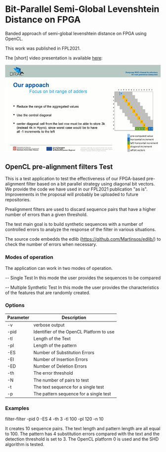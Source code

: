 # Bit-Parallel Semi-Global Levenshtein Distance on FPGA

Banded approach of semi-global levenshtein distance on FPGA using OpenCL.

This work was published in FPL2021.

The [short] video presentation is available [here](https://www.youtube.com/watch?v=8FJtOtcGNpk&t=274s):

[![Youtube video](https://github.com/davidcastells/bpc/blob/master/video.png?raw=true)](https://www.youtube.com/watch?v=8FJtOtcGNpk&t=274s)



## OpenCL pre-alignment filters Test

This is a test application to test the effectiveness of our FPGA-based pre-alignment filter based on a bit parallel strategy using diagonal bit vectors. We provide the code we have used in our FPL2021 publication "as is". Improvements in the proposal will probably be uploaded to future repositories.


Prealignment filters are used to discard sequence pairs that have a higher number of errors than a given threshold.

The test main goal is to build synthetic sequences with a number of controlled errors to analyze the response of the filter in various situations.

The source code embedds the edlib (https://github.com/Martinsos/edlib/) to check the number of errors when necessary.

### Modes of operation

The application can work in two modes of operation.

-- Single Test
   In this mode the user provides the sequences to be compared

-- Multiple Synthetic Test
   In this mode the user provides the characteristics of the features that are randomly created. 

### Options

| Parameter | Description |
|-----|----------------|
| -v | verbose output |
| -pid <number> | Identifier of the OpenCL Platform to use |
| -tl <number> | Length of the Text |
| -pl <number> | Length of the pattern |
| -ES <number> | Number of Substitution Errors |
| -EI <number> | Number of Insertion Errors |
| -ED <number> | Number of Deletion Errors |
| -th <number> | The error threshold |
| -N <number> | The number of pairs to test |
| -t <string> | The text sequence for a single test |
| -p <string> | The pattern sequence for a single test |

### Examples

filter-filter -pid 0 -ES 4 -th 3 -tl 100 -pl 120 -n 10

It creates 10 sequence pairs. The text length and pattern length are all equal to 100. The pattern has 4 substitution errors compared with the text and the detection threshold is set to 3. The OpenCL platform 0 is used and the SHD algorithm is tested.

